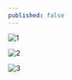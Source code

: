 ```yaml
---
published: false
---
```

![1](http://hkslover.github.io/image/IMG_20180501_143954.jpg)

![2](http://hkslover.github.io/image/IMG_20180501_145531.jpg)

![3](http://hkslover.github.io/image/IMG_20180501_144349.jpg)
